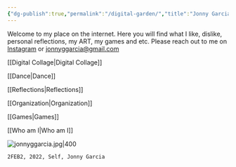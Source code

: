 ```yaml
---
{"dg-publish":true,"permalink":"/digital-garden/","title":"Jonny Garcia Space","tags":["gardenEntry"],"created":"2024-01-23T22:58:08.000-05:00","updated":"2024-04-15T12:04:46.511-04:00"}
---
```


Welcome to my place on the internet. Here you will find what I like, dislike, personal reflections, my ART, my games and etc. Please reach out to me on [Instagram](https://www.instagram.com/art.by.jonny/) or jonnyggarcia@gmail.com

[[Digital Collage\|Digital Collage]]

[[Dance\|Dance]]

[[Reflections\|Reflections]]

[[Organization\|Organization]]

[[Games\|Games]]

[[Who am I\|Who am I]]

![jonnyggarcia.jpg|400](/img/user/MEDIA/jonnyggarcia.jpg)
```
2FEB2, 2022, Self, Jonny Garcia
```


<script type="text/javascript" src="https://cdnjs.buymeacoffee.com/1.0.0/button.prod.min.js" data-name="bmc-button" data-slug="jonnygarcia" data-color="#FFDD00" data-emoji="" data-font="Cookie" data-text="Buy me a coffee" data-outline-color="#000000" data-font-color="#000000" data-coffee-color="#ffffff" ></script>
